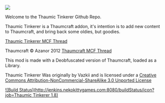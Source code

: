 ![](https://dl.dropbox.com/u/34938401/TT%20Logo2.png)

Welcome to the Thaumic Tinkerer Github Repo.

Thaumic Tinkerer is a Thaumcraft addon, it's intention is to add new content to Thaumcraft, and bring back some oldies, but goodies.

[Thaumic Tinkerer MCF Thread](http://www.minecraftforum.net/forums/mapping-and-modding/minecraft-mods/2552088-thaumic-tinkerer-3-0-thaumcraft-addon-evolve)

Thaumcraft © Azanor 2012
[Thaumcraft MCF Thread](http://www.minecraftforum.net/topic/1585216-)

This mod is made with a Deobfuscated version of Thaumcraft, loaded as a Library.

Thaumic Tinkerer Was originally by Vazkii and is licensed under a [Creative Commons Attribution-NonCommercial-ShareAlike 3.0 Unported License](http://creativecommons.org/licenses/by-nc-sa/3.0/deed.en_GB)

[![Build Status](http://jenkins.nekokittygames.com:8080/buildStatus/icon?job=Thaumic Tinkerer 1.8)](http://jenkins.nekokittygames.com:8080/job/Thaumic%20Tinkerer%201.8/)
